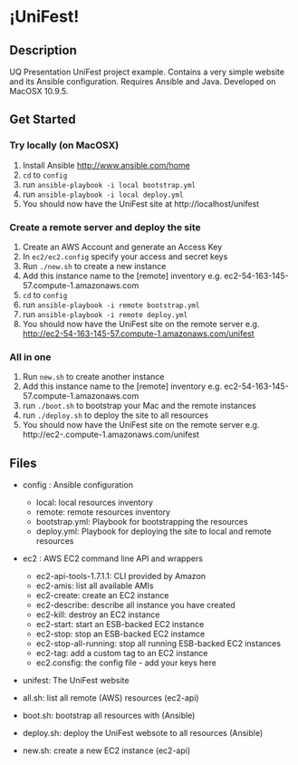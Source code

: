 &#161;UniFest!
==============

## Description

UQ Presentation UniFest project example.
Contains a very simple website and its Ansible configuration.
Requires Ansible and Java.
Developed on MacOSX 10.9.5.

## Get Started

### Try locally (on MacOSX)

1. Install Ansible http://www.ansible.com/home
2. ```cd``` to ```config```
3. run ```ansible-playbook -i local bootstrap.yml```
4. run ```ansible-playbook -i local deploy.yml```
5. You should now have the UniFest site at http://localhost/unifest

### Create a remote server and deploy the site

1. Create an AWS Account and generate an Access Key
2. In ```ec2/ec2.config``` specify your access and secret keys
3. Run ```./new.sh``` to create a new instance
4. Add this instance name to the [remote] inventory e.g. ec2-54-163-145-57.compute-1.amazonaws.com
5. ```cd``` to ```config```
6. run ```ansible-playbook -i remote bootstrap.yml```
7. run ```ansible-playbook -i remote deploy.yml```
8. You should now have the UniFest site on the remote server e.g. http://ec2-54-163-145-57.compute-1.amazonaws.com/unifest

### All in one

1. Run ```new.sh``` to create another instance
2. Add this instance name to the [remote] inventory e.g. ec2-54-163-145-57.compute-1.amazonaws.com
3. run ```./boot.sh``` to bootstrap your Mac and the remote instances
4. run ```./deploy.sh``` to deploy the site to all resources
5. You should now have the UniFest site on the remote server e.g. http://ec2-<something>.compute-1.amazonaws.com/unifest

## Files

* config : Ansible configuration
	* local: local resources inventory
	* remote: remote resources inventory
	* bootstrap.yml: Playbook for bootstrapping the resources
	* deploy.yml: Playbook for deploying the site to local and remote resources

* ec2 : AWS EC2 command line API and wrappers
 	* ec2-api-tools-1.7.1.1: CLI provided by Amazon
 	* ec2-amis: list all available AMIs
 	* ec2-create: create an EC2 instance
 	* ec2-describe: describe all instance you have created
 	* ec2-kill: destroy an EC2 instance
 	* ec2-start: start an ESB-backed EC2 instance
 	* ec2-stop: stop an ESB-backed EC2 instamce
 	* ec2-stop-all-running: stop all running ESB-backed EC2 instances
 	* ec2-tag: add a custom tag to an EC2 instance
 	* ec2.consfig: the config file - add your keys here

 * unifest: The UniFest website

 * all.sh: list all remote (AWS) resources (ec2-api)
 * boot.sh: bootstrap all resources with (Ansible)
 * deploy.sh: deploy the UniFest websote to all resources (Ansible)
 * new.sh: create a new EC2 instance (ec2-api)


